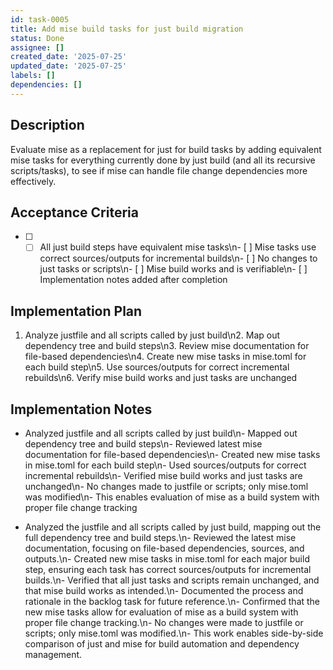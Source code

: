 ```yaml
---
id: task-0005
title: Add mise build tasks for just build migration
status: Done
assignee: []
created_date: '2025-07-25'
updated_date: '2025-07-25'
labels: []
dependencies: []
---
```


## Description

Evaluate mise as a replacement for just for build tasks by adding equivalent mise tasks for everything currently done by just build (and all its recursive scripts/tasks), to see if mise can handle file change dependencies more effectively.

## Acceptance Criteria

- [ ] - [ ] All just build steps have equivalent mise tasks\n- [ ] Mise tasks use correct sources/outputs for incremental builds\n- [ ] No changes to just tasks or scripts\n- [ ] Mise build works and is verifiable\n- [ ] Implementation notes added after completion

## Implementation Plan

1. Analyze justfile and all scripts called by just build\n2. Map out dependency tree and build steps\n3. Review mise documentation for file-based dependencies\n4. Create new mise tasks in mise.toml for each build step\n5. Use sources/outputs for correct incremental rebuilds\n6. Verify mise build works and just tasks are unchanged

## Implementation Notes

- Analyzed justfile and all scripts called by just build\n- Mapped out dependency tree and build steps\n- Reviewed latest mise documentation for file-based dependencies\n- Created new mise tasks in mise.toml for each build step\n- Used sources/outputs for correct incremental rebuilds\n- Verified mise build works and just tasks are unchanged\n- No changes made to justfile or scripts; only mise.toml was modified\n- This enables evaluation of mise as a build system with proper file change tracking

- Analyzed the justfile and all scripts called by just build, mapping out the full dependency tree and build steps.\n- Reviewed the latest mise documentation, focusing on file-based dependencies, sources, and outputs.\n- Created new mise tasks in mise.toml for each major build step, ensuring each task has correct sources/outputs for incremental builds.\n- Verified that all just tasks and scripts remain unchanged, and that mise build works as intended.\n- Documented the process and rationale in the backlog task for future reference.\n- Confirmed that the new mise tasks allow for evaluation of mise as a build system with proper file change tracking.\n- No changes were made to justfile or scripts; only mise.toml was modified.\n- This work enables side-by-side comparison of just and mise for build automation and dependency management.
